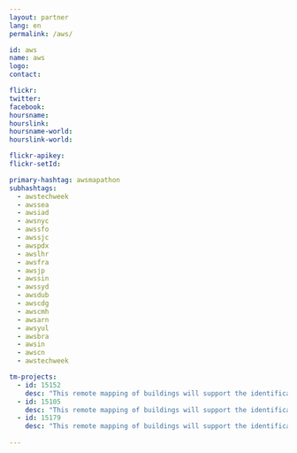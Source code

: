 ```yaml
---
layout: partner
lang: en
permalink: /aws/

id: aws
name: aws
logo:
contact: 

flickr:
twitter: 
facebook: 
hoursname: 
hourslink: 
hoursname-world: 
hourslink-world: 

flickr-apikey:
flickr-setId:

primary-hashtag: awsmapathon
subhashtags:
  - awstechweek
  - awssea
  - awsiad
  - awsnyc
  - awssfo
  - awssjc
  - awspdx
  - awslhr
  - awsfra
  - awsjp
  - awssin
  - awssyd
  - awsdub
  - awscdg
  - awscmh
  - awsarn
  - awsyul
  - awsbra
  - awsin
  - awscn
  - awstechweek

tm-projects:
  - id: 15152
    desc: "This remote mapping of buildings will support the identification and characterization of settlements, as well as the implementation of planned activities and largely the generation of data for humanitarian activities."
  - id: 15105
    desc: "This remote mapping of buildings will support the identification and characterization of settlements, as well as the implementation of planned activities and largely the generation of data for humanitarian activities."
  - id: 15179
    desc: "This remote mapping of buildings will support the identification and characterization of settlements, as well as the implementation of planned activities and largely the generation of data for humanitarian activities."
    
---
```

